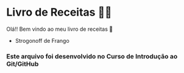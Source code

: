 # Livro de Receitas :man_cook:

Olá!! Bem vindo ao meu livro de receitas :wave:

- Strogonoff de Frango

### Este arquivo foi desenvolvido no Curso de Introdução ao Git/GitHub
